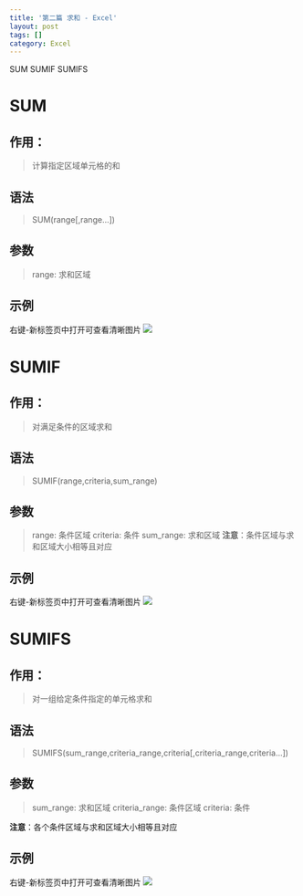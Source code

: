 ```yaml
---
title: '第二篇 求和 - Excel'
layout: post
tags: []
category: Excel
---
```

SUM SUMIF SUMIFS

# SUM
## 作用：
> 计算指定区域单元格的和

## 语法
> SUM(range[,range...])

## 参数
> range: 求和区域

## 示例
右键-新标签页中打开可查看清晰图片
![](http://ww1.sinaimg.cn/mw690/006r5hvWgy1ft3ib5ljvej30h505t0sv.jpg)

# SUMIF
## 作用：
> 对满足条件的区域求和

## 语法
> SUMIF(range,criteria,sum_range)

## 参数
> range: 条件区域
criteria: 条件
sum_range: 求和区域
**注意**：条件区域与求和区域大小相等且对应

## 示例
右键-新标签页中打开可查看清晰图片
![](http://ww1.sinaimg.cn/mw690/006r5hvWgy1ft3ipi85jwj30uo07eq3p.jpg)

# SUMIFS
## 作用：
> 对一组给定条件指定的单元格求和

## 语法
> SUMIFS(sum_range,criteria_range,criteria[,criteria_range,criteria...])

## 参数
> sum_range: 求和区域
criteria_range: 条件区域
criteria: 条件

**注意**：各个条件区域与求和区域大小相等且对应

## 示例
右键-新标签页中打开可查看清晰图片
![](http://ww1.sinaimg.cn/mw690/006r5hvWgy1ft3ipi85jwj30uo07eq3p.jpg)